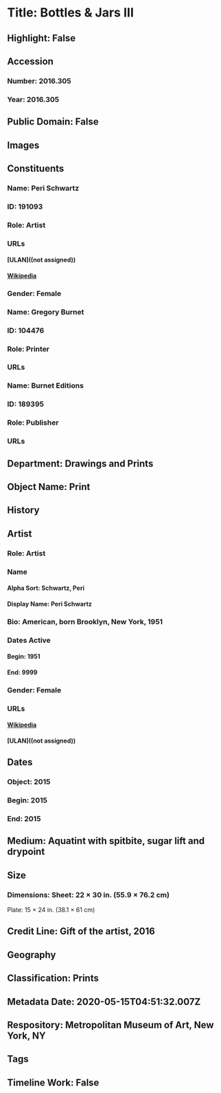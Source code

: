 # Title: Bottles & Jars III
## Highlight: False
## Accession
### Number: 2016.305
### Year: 2016.305
## Public Domain: False
## Images
## Constituents
### Name: Peri Schwartz
### ID: 191093
### Role: Artist
### URLs
#### [ULAN]((not assigned))
#### [Wikipedia](https://www.wikidata.org/wiki/Q27588659)
### Gender: Female
### Name: Gregory Burnet
### ID: 104476
### Role: Printer
### URLs
### Name: Burnet Editions
### ID: 189395
### Role: Publisher
### URLs
## Department: Drawings and Prints
## Object Name: Print
## History
## Artist
### Role: Artist
### Name
#### Alpha Sort: Schwartz, Peri
#### Display Name: Peri Schwartz
### Bio: American, born Brooklyn, New York, 1951
### Dates Active
#### Begin: 1951
#### End: 9999
### Gender: Female
### URLs
#### [Wikipedia](https://www.wikidata.org/wiki/Q27588659)
#### [ULAN]((not assigned))
## Dates
### Object: 2015
### Begin: 2015
### End: 2015
## Medium: Aquatint with spitbite, sugar lift and drypoint
## Size
### Dimensions: Sheet: 22 × 30 in. (55.9 × 76.2 cm)
Plate: 15 × 24 in. (38.1 × 61 cm)
## Credit Line: Gift of the artist, 2016
## Geography
## Classification: Prints
## Metadata Date: 2020-05-15T04:51:32.007Z
## Respository: Metropolitan Museum of Art, New York, NY
## Tags
## Timeline Work: False